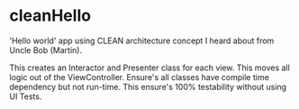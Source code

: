 # cleanHello

'Hello world' app using CLEAN architecture concept I heard about from Uncle Bob (Martin).

This creates an Interactor and Presenter class for each view.
This moves all logic out of the ViewController.
Ensure's all classes have compile time dependency but not run-time.
This ensure's 100% testability without using UI Tests.
